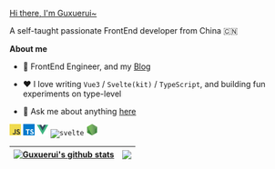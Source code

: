 <p align="left">
  <a href="https://www.guxuerui.cn">Hi there, I'm Guxuerui~</a>
</p>

A self-taught passionate FrontEnd developer from China :cn:

**About me**

- 💼 FrontEnd Engineer, and my [Blog](https://www.guxuerui.cn)

- ❤️ I love writing `Vue3` / `Svelte(kit)` / `TypeScript`, and building fun experiments on type-level

- 💬 Ask me about anything [here](https://github.com/guxuerui/guxuerui/issues)

<code><img height="20" alt="javascript" src="https://raw.githubusercontent.com/github/explore/80688e429a7d4ef2fca1e82350fe8e3517d3494d/topics/javascript/javascript.png"></code>
<code><img height="20" alt="typescript" src="https://raw.githubusercontent.com/github/explore/80688e429a7d4ef2fca1e82350fe8e3517d3494d/topics/typescript/typescript.png"></code>
<code><img height="20" alt="vue" src="https://raw.githubusercontent.com/github/explore/80688e429a7d4ef2fca1e82350fe8e3517d3494d/topics/vue/vue.png"></code>
<code><img height="20" alt="svelte" src="https://avatars.githubusercontent.com/u/23617963?s=200&v=4"></code>
<code><img height="20" alt="nodejs" src="https://raw.githubusercontent.com/github/explore/80688e429a7d4ef2fca1e82350fe8e3517d3494d/topics/nodejs/nodejs.png"></code>

| <a href="https://github.com/guxuerui/guxuerui"><img align="center" src="https://github-readme-stats.vercel.app/api?username=guxuerui&show_icons=true&include_all_commits=true&theme=buefy&hide_border=true" alt="Guxuerui's github stats" /></a> | <a href="https://github.com/guxuerui/guxuerui"><img align="center" src="https://github-readme-stats.vercel.app/api/top-langs/?username=guxuerui&theme=buefy&hide_border=true&layout=compact" /></a> |
| ------------- | ------------- |
